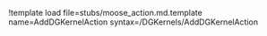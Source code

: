 !template load file=stubs/moose_action.md.template name=AddDGKernelAction syntax=/DGKernels/AddDGKernelAction